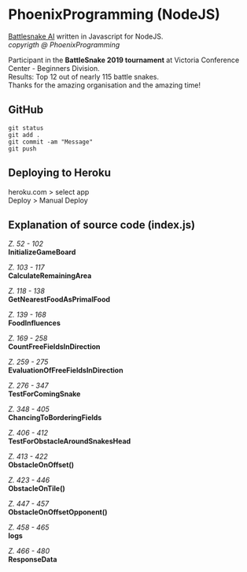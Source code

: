 # PhoenixProgramming (NodeJS)

[Battlesnake AI](https://battlesnake.io) written in Javascript for NodeJS.  
_copyrigth @ PhoenixProgramming_  

Participant in the **BattleSnake 2019 tournament** at Victoria Conference Center - Beginners Division.  
Results: Top 12 out of nearly 115 battle snakes.  
Thanks for the amazing organisation and the amazing time!  

## GitHub

```shell
git status
git add .
git commit -am "Message"
git push
```

## Deploying to Heroku

heroku.com > select app  
Deploy > Manual Deploy

## Explanation of source code (index.js)

*Z. 52 - 102*       
**InitializeGameBoard**

*Z. 103 - 117*      
**CalculateRemainingArea**

*Z. 118 - 138*      
**GetNearestFoodAsPrimalFood** 

*Z. 139 - 168*      
**FoodInfluences**  

*Z. 169 - 258*      
**CountFreeFieldsInDirection**  

*Z. 259 - 275*      
**EvaluationOfFreeFieldsInDirection**  

*Z. 276 - 347*      
**TestForComingSnake**  

*Z. 348 - 405*      
**ChancingToBorderingFields**  

*Z. 406 - 412*      
**TestForObstacleAroundSnakesHead**  

*Z. 413 - 422*      
**ObstacleOnOffset()**  

*Z. 423 - 446*      
**ObstacleOnTile()**  

*Z. 447 - 457*      
**ObstacleOnOffsetOpponent()**  

*Z. 458 - 465*      
**logs**  

*Z. 466 - 480*      
**ResponseData** 

